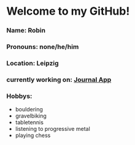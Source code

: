 # Welcome to my GitHub!

### Name: **Robin** <br/>
### Pronouns: **none/he/him** <br/>
### Location: **Leipzig** <br/>

### currently working on: [Journal App](https://github.com/RobinWitt/journal-app_first-react-project)

### Hobbys: ###
- bouldering
- gravelbiking
- tabletennis
- listening to progressive metal
- playing chess
